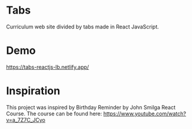 # Tabs

Curriculum web site divided by tabs made in React JavaScript.

# Demo

https://tabs-reactjs-lb.netlify.app/

# Inspiration

This project was inspired by Birthday Reminder by John Smilga React Course.
The course can be found here: https://www.youtube.com/watch?v=a_7Z7C_JCyo

